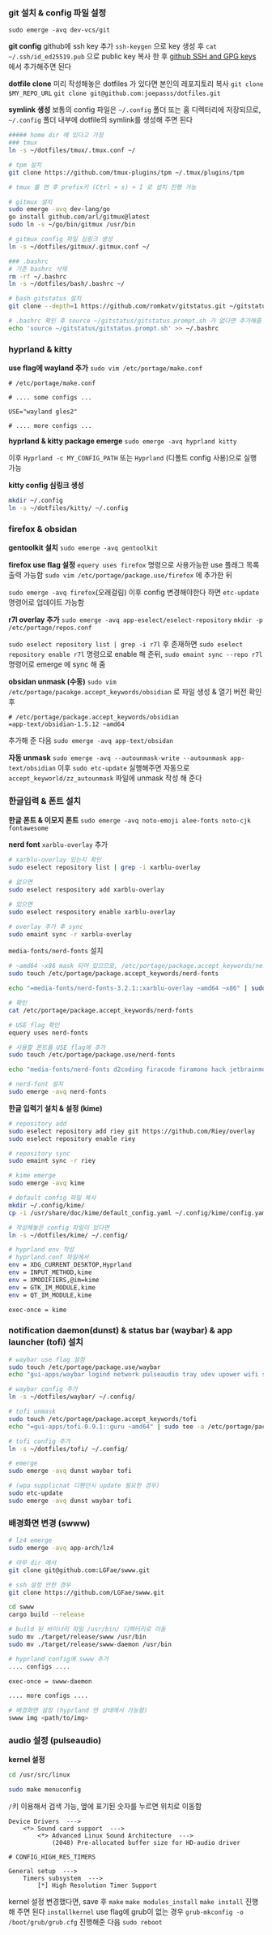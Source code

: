 ### git 설치 & config 파일 설정
`sudo emerge -avq dev-vcs/git`

**git config**
github에 ssh key 추가
`ssh-keygen` 으로 key 생성 후 `cat ~/.ssh/id_ed25519.pub` 으로 public key 복사 한 후 [github SSH and GPG keys](https://github.com/settings/keys) 에서 추가해주면 된다

**dotfile clone**
미리 작성해놓은 dotfiles 가 있다면 본인의 레포지토리 복사
`git clone $MY_REPO_URL`
`git clone git@github.com:joepasss/dotfiles.git`

**symlink 생성**
보통의 config 파일은 `~/.config` 폴더 또는 홈 디렉터리에 저장되므로, `~/.config` 폴더 내부에 dotfile의 symlink를 생성해 주면 된다

```bash
##### home dir 에 있다고 가정
### tmux
ln -s ~/dotfiles/tmux/.tmux.conf ~/

# tpm 설치
git clone https://github.com/tmux-plugins/tpm ~/.tmux/plugins/tpm

# tmux 를 연 후 prefix키 (Ctrl + s) + I 로 설치 진행 가능

# gitmux 설치
sudo emerge -avq dev-lang/go
go install github.com/arl/gitmux@latest
sudo ln -s ~/go/bin/gitmux /usr/bin

# gitmux config 파일 심링크 생성
ln -s ~/dotfiles/gitmux/.gitmux.conf ~/

### .bashrc
# 기존 bashrc 삭제
rm -rf ~/.bashrc
ln -s ~/dotfiles/bash/.bashrc ~/

# bash gitstatus 설치
git clone --depth=1 https://github.com/romkatv/gitstatus.git ~/gitstatus

# .bashrc 확인 후 source ~/gitstatus/gitstatus.prompt.sh 가 없다면 추가해줌
echo 'source ~/gitstatus/gitstatus.prompt.sh' >> ~/.bashrc

```
### hyprland & kitty
**use flag에 wayland 추가**
`sudo vim /etc/portage/make.conf`
```
# /etc/portage/make.conf

# .... some configs ...

USE="wayland gles2"

# .... more configs ...
```


**hyprland & kitty package emerge**
`sudo emerge -avq hyprland kitty`

이후 `Hyprland -c MY_CONFIG_PATH` 또는 `Hyprland` (디폴트 config 사용)으로 실행 가능

**kitty config 심링크 생성**
```bash
mkdir ~/.config
ln -s ~/dotfiles/kitty/ ~/.config
```

### firefox & obsidan
**gentoolkit 설치**
`sudo emerge -avq gentoolkit`

**firefox use flag 설정**
`equery uses firefox` 명령으로 사용가능한 use 플래그 목록 출력 가능함
`sudo vim /etc/portage/package.use/firefox` 에 추가한 뒤

`sudo emerge -avq firefox`(오래걸림)
이후 config 변경해야한다 하면 `etc-update` 명령어로 업데이트 가능함

**r7l overlay 추가**
`sudo emerge -avq app-eselect/eselect-repository`
`mkdir -p /etc/portage/repos.conf`

`sudo eselect repository list | grep -i r7l` 후 존재하면
`sudo eselect repository enable r7l` 명령으로 enable 해 준뒤,
`sudo emaint sync --repo r7l` 명령어로 emerge 에 sync 해 줌

**obsidan unmask (수동)**
`sudo vim /etc/portage/pacakge.accept_keywords/obsidian` 로 파일 생성 & 열기
버전 확인 후
```
# /etc/portage/package.accept_keywords/obsidian
=app-text/obsidian-1.5.12 ~amd64
```

추가해 준 다음 `sudo emerge -avq app-text/obsidan`

**자동 unmask**
`sudo emerge -avq --autounmask-write --autounmask app-text/obsidian` 이후 `sudo etc-update` 실행해주면 자동으로 `accept_keyworld/zz_autounmask` 파일에 unmask 작성 해 준다

### 한글입력 & 폰트 설치
**한글 폰트 & 이모지 폰트**
 `sudo emerge -avq noto-emoji alee-fonts noto-cjk fontawesome`

**nerd font**
`xarblu-overlay` 추가
```bash
# xarblu-overlay 있는지 확인
sudo eselect repository list | grep -i xarblu-overlay

# 없으면
sudo eselect respository add xarblu-overlay

# 있으면
sudo eselect respository enable xarblu-overlay

# overlay 추가 후 sync
sudo emaint sync -r xarblu-overlay
```

`media-fonts/nerd-fonts` 설치
```bash
# ~amd64 ~x86 mask 되어 있으므로, /etc/portage/package.accept_keywords/nerd-fonts 생성 후, unmask
sudo touch /etc/portage/package.accept_keywords/nerd-fonts

echo "=media-fonts/nerd-fonts-3.2.1::xarblu-overlay ~amd64 ~x86" | sudo tee -a /etc/portage/package.accept_keywords/nerd-fonts > /dev/null

# 확인
cat /etc/portage/package.accept_keywords/nerd-fonts

# USE flag 확인
equery uses nerd-fonts

# 사용할 폰트를 USE flag에 추가
sudo touch /etc/portage/package.use/nerd-fonts

echo "media-fonts/nerd-fonts d2coding firacode firamono hack jetbrainmono X" | sudo tee -a /etc/portage/package.use/nerd-fonts > /dev/null

# nerd-font 설치
sudo emerge -avq nerd-fonts
```

**한글 입력기 설치 & 설정 (kime)**
``` bash
# repository add
sudo eselect repository add riey git https://github.com/Riey/overlay
sudo eselect repository enable riey

# repository sync
sudo emaint sync -r riey

# kime emerge
sudo emerge -avq kime

# default config 파일 복사
mkdir ~/.config/kime/
cp -i /usr/share/doc/kime/default_config.yaml ~/.config/kime/config.yaml

# 작성해놓은 config 파일이 있다면
ln -s ~/dotfiles/kime/ ~/.config/

# hyprland env 작성
# hyprland.conf 파일에서
env = XDG_CURRENT_DESKTOP,Hyprland
env = INPUT_METHOD,kime
env = XMODIFIERS,@im=kime
env = GTK_IM_MODULE,kime
env = QT_IM_MODULE,kime

exec-once = kime
```

### notification daemon(dunst) & status bar (waybar) & app launcher (tofi) 설치

``` bash
# waybar use flag 설정
sudo touch /etc/portage/package.use/waybar
echo "gui-apps/waybar logind network pulseaudio tray udev upower wifi sndio experimental libinput popups" | sudo tee -a /etc/portage/package.use/waybar > /dev/null

# waybar config 추가
ln -s ~/dotfiles/waybar/ ~/.config/

# tofi unmask
sudo touch /etc/portage/package.accept_keywords/tofi
echo "=gui-apps/tofi-0.9.1::guru ~amd64" | sudo tee -a /etc/portage/package.accept_keywords/tofi > /dev/null

# tofi config 추가
ln -s ~/dotfiles/tofi/ ~/.config/

# emerge
sudo emerge -avq dunst waybar tofi

# (wpa supplicnat 디펜던시 update 필요한 경우)
sudo etc-update
sudo emerge -avq dunst waybar tofi
```

###  배경화면 변경 (swww)

``` bash
# lz4 emerge
sudo emerge -avq app-arch/lz4

# 아무 dir 에서
git clone git@github.com:LGFae/swww.git

# ssh 설정 안한 경우
git clone https://github.com/LGFae/swww.git

cd swww
cargo build --release

# build 된 바이너리 파일 /usr/bin/ 디렉터리로 이동
sudo mv ./target/release/swww /usr/bin
sudo mv ./target/release/swww-daemon /usr/bin

# hyprland config에 swww 추가
.... configs ....

exec-once = swww-daemon

.... more configs ....

# 배경화면 설정 (hyprland 연 상태에서 가능함)
swww img <path/to/img>
```

### audio 설정 (pulseaudio)

**kernel 설정**
```bash
cd /usr/src/linux

sudo make menuconfig
```

`/`키 이용해서 검색 가능, 옆에 표기된 숫자를 누르면 위치로 이동함
```
Device Drivers  --->
    <*> Sound card support  --->
        <*> Advanced Linux Sound Architecture  --->
            (2048) Pre-allocated buffer size for HD-audio driver
```

```
# CONFIG_HIGH_RES_TIMERS

General setup  --->
    Timers subsystem  --->
        [*] High Resolution Timer Support
```

kernel 설정 변경했다면, save 후 `make` `make modules_install` `make install` 진행해 주면 된다
`installkernel` use flag에 grub이 없는 경우 `grub-mkconfig -o /boot/grub/grub.cfg` 진행해준 다음 `sudo reboot`